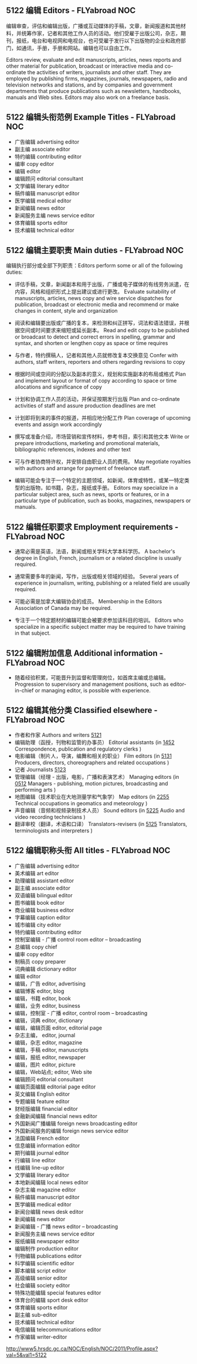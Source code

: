 ## 5122 编辑 Editors - FLYabroad NOC编辑审查，评估和编辑出版，广播或互动媒体的手稿，文章，新闻报道和其他材料，并统筹作家，记者和其他工作人员的活动。他们受雇于出版公司，杂志，期刊，报纸，电台和电视网和电视台，也可受雇于发行以下出版物的企业和政府部门，如通讯，手册，手册和网站。编辑也可以自由工作。Editors review, evaluate and edit manuscripts, articles, news reports and other material for publication, broadcast or interactive media and co-ordinate the activities of writers, journalists and other staff. They are employed by publishing firms, magazines, journals, newspapers, radio and television networks and stations, and by companies and government departments that produce publications such as newsletters, handbooks, manuals and Web sites. Editors may also work on a freelance basis.## 5122 编辑头衔范例 Example Titles - FLYabroad NOC* 广告编辑 advertising editor* 副主编 associate editor* 特约编辑 contributing editor* 编审 copy editor* 编辑 editor* 编辑顾问 editorial consultant* 文学编辑 literary editor* 稿件编辑 manuscript editor* 医学编辑 medical editor* 新闻编辑 news editor* 新闻服务主编 news service editor* 体育编辑 sports editor* 技术编辑 technical editor## 5122 编辑主要职责 Main duties - FLYabroad NOC编辑执行部分或全部下列职责：Editors perform some or all of the following duties:* 评估手稿，文章，新闻副本和用于出版，广播或电子媒体的有线劳务派遣，在内容，风格和组织形式上提出建议或进行更改。Evaluate suitability of manuscripts, articles, news copy and wire service dispatches for publication, broadcast or electronic media and recommend or make changes in content, style and organization* 阅读和编辑要出版或广播的复本，来检测和纠正拼写，词法和语法错误，并根据空间或时间要求来缩短或延长副本。Read and edit copy to be published or broadcast to detect and correct errors in spelling, grammar and syntax, and shorten or lengthen copy as space or time requires* 与作者，特约撰稿人，记者和其他人员就修改复本交换意见Confer with authors, staff writers, reporters and others regarding revisions to copy* 根据时间或空间的分配以及副本的意义，规划和实施副本的布局或格式Plan and implement layout or format of copy according to space or time allocations and significance of copy* 计划和协调工作人员的活动，并保证按期发行出版Plan and co-ordinate activities of staff and assure production deadlines are met* 计划即将到来的事件的报道，并相应地分配工作Plan coverage of upcoming events and assign work accordingly* 撰写或准备介绍，市场营销和宣传材料，参考书目，索引和其他文本Write or prepare introductions, marketing and promotional materials, bibliographic references, indexes and other text* 可与作者协商特许权，并安排自由职业人员的费用。May negotiate royalties with authors and arrange for payment of freelance staff.* 编辑可能会专注于一个特定的主题领域，如新闻，体育或特性，或某一特定类型的出版物，如书籍，杂志，报纸或手册。Editors may specialize in a particular subject area, such as news, sports or features, or in a particular type of publication, such as books, magazines, newspapers or manuals.## 5122 编辑任职要求 Employment requirements - FLYabroad NOC* 通常必需是英语，法语，新闻或相关学科大学本科学历。A bachelor's degree in English, French, journalism or a related discipline is usually required.* 通常需要多年的新闻，写作，出版或相关领域的经验。Several years of experience in journalism, writing, publishing or a related field are usually required.* 可能必需是加拿大编辑协会的成员。Membership in the Editors Association of Canada may be required.* 专注于一个特定题材的编辑可能会被要求参加该科目的培训。Editors who specialize in a specific subject matter may be required to have training in that subject.## 5122 编辑附加信息 Additional information - FLYabroad NOC* 随着经验积累，可能晋升到监督和管理岗位，如首席主编或总编辑。Progression to supervisory and management positions, such as editor-in-chief or managing editor, is possible with experience.## 5122 编辑其他分类 Classified elsewhere - FLYabroad NOC* 作者和作家 Authors and writers [5121](5121)* 编辑助理（函授，刊物和监管的办事员） Editorial assistants (in [1452](1452) Correspondence, publication and regulatory clerks )* 电影编辑（制片人，导演，编舞和相关的职业） Film editors (in [5131](5131) Producers, directors, choreographers and related occupations )* 记者 Journalists [5123](5123)* 管理编辑（经理 - 出版，电影，广播和表演艺术） Managing editors (in [0512](0512) Managers - publishing, motion pictures, broadcasting and performing arts )* 地图编辑（技术职业在大地测量学和气象学） Map editors (in [2255](2255) Technical occupations in geomatics and meteorology )* 声音编辑（音频和视频录制技术人员） Sound editors (in [5225](5225) Audio and video recording technicians )* 翻译审校（翻译，术语和口译） Translators-revisers (in [5125](5125) Translators, terminologists and interpreters )## 5122 编辑职称头衔 All titles - FLYabroad NOC* 广告编辑 advertising editor* 美术编辑 art editor* 助理编辑 assistant editor* 副主编 associate editor* 双语编辑 bilingual editor* 图书编辑 book editor* 商业编辑 business editor* 字幕编辑 caption editor* 城市编辑 city editor* 特约编辑 contributing editor* 控制室编辑 - 广播 control room editor – broadcasting* 总编辑 copy chief* 编审 copy editor* 制稿员 copy preparer* 词典编辑 dictionary editor* 编辑 editor* 编辑，广告 editor, advertising* 编辑博客 editor, blog* 编辑，书籍 editor, book* 编辑，业务 editor, business* 编辑，控制室 - 广播 editor, control room – broadcasting* 编辑，词典 editor, dictionary* 编辑，编辑页面 editor, editorial page* 杂志主编， editor, journal* 编辑，杂志 editor, magazine* 编辑，手稿 editor, manuscripts* 编辑，报纸 editor, newspaper* 编辑，图片 editor, picture* 编辑，Web站点; editor, Web site* 编辑顾问 editorial consultant* 编辑页面编辑 editorial page editor* 英文编辑 English editor* 专题编辑 feature editor* 财经版编辑 financial editor* 金融新闻编辑 financial news editor* 外国新闻广播编辑 foreign news broadcasting editor* 外国新闻服务的编辑 foreign news service editor* 法国编辑 French editor* 信息编辑 information editor* 期刊编辑 journal editor* 行编辑 line editor* 线编辑 line-up editor* 文学编辑 literary editor* 本地新闻编辑 local news editor* 杂志主编 magazine editor* 稿件编辑 manuscript editor* 医学编辑 medical editor* 新闻台编辑 news desk editor* 新闻编辑 news editor* 新闻编辑 - 广播 news editor – broadcasting* 新闻服务主编 news service editor* 报纸编辑 newspaper editor* 编辑制作 production editor* 刊物编辑 publications editor* 科学编辑 scientific editor* 脚本编辑 script editor* 高级编辑 senior editor* 社会编辑 society editor* 特殊功能编辑 special features editor* 体育台的编辑 sport desk editor* 体育编辑 sports editor* 副主编 sub-editor* 技术编辑 technical editor* 电信编辑 telecommunications editor* 作家编辑 writer-editorhttp://www5.hrsdc.gc.ca/NOC/English/NOC/2011/Profile.aspx?val=5&val1=5122